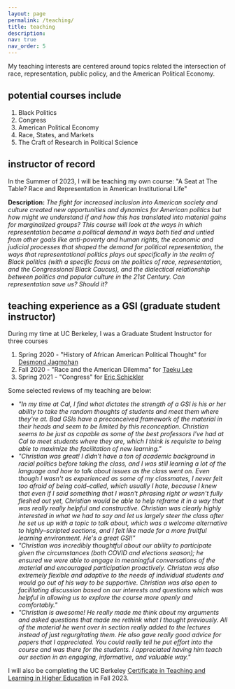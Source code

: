 ```yaml
---
layout: page
permalink: /teaching/
title: teaching
description: 
nav: true
nav_order: 5
---
```


My teaching interests are centered around topics related the intersection of race, representation, public policy, and the American Political Economy.  

## potential courses include 
1. Black Politics
2. Congress
3. American Political Economy
4. Race, States, and Markets
5. The Craft of Research in Political Science

## instructor of record
In the Summer of 2023, I will be teaching my own course: "A Seat at The Table? Race and Representation in American Institutional Life"

**Description:** *The fight for increased inclusion into American society and culture created new opportunities and dynamics for American politics but how might we understand if and how this has translated into material gains for marginalized groups? This course will look at the ways in which representation became a political demand in ways both tied and untied from other goals like anti-poverty and human rights, the economic and judicial processes that shaped the demand for political representation, the ways that representational politics plays out specifically in the realm of Black politics (with a specific focus on the politics of race, representation, and the Congressional Black Caucus), and the dialectical relationship between politics and popular culture in the 21st Century. Can representation save us? Should it?*
  
## teaching experience as a GSI (graduate student instructor)
  During my time at UC Berkeley, I was a Graduate Student Instructor for three courses
1. Spring 2020 - "History of African American Political Thought" for [Desmond Jagmohan](https://polisci.berkeley.edu/people/person/desmond-jagmohan)
2. Fall 2020 - "Race and the American Dilemma" for [Taeku Lee](https://www.gov.harvard.edu/directory/taeku-lee/)
3. Spring 2021 - "Congress" for [Eric Schickler](https://polisci.berkeley.edu/people/person/eric-schickler)

Some selected reviews of my teaching are below: 

- <i>"In my time at Cal, I find what dictates the strength of a GSI is his or her ability to take the random thoughts of students and meet them where they're at. Bad GSIs have a preconceived framework of the material in their heads and seem to be limited by this reconception. Christian seems to be just as capable as some of the best professors I've had at Cal to meet students where they are, which I think is requisite to being able to maximize the facilitation of new learning."</i>
- <i>"Christian was great! I didn't have a ton of academic background in racial politics before taking the class, and I was still learning a lot of the language and how to talk about issues as the class went on. Even though I wasn't as experienced as some of my classmates, I never felt too afraid of being cold–called, which usually I hate, because I knew that even if I said something that I wasn't phrasing right or wasn't fully fleshed out yet, Christian would be able to help reframe it in a way that was really really helpful and constructive. Christian was clearly highly interested in what we had to say and let us largely steer the class after he set us up with a topic to talk about, which was a welcome alternative to highly–scripted sections, and I felt like made for a more fruitful learning environment. He's a great GSI!"</i>
- <i>"Christian was incredibly thoughtful about our ability to participate given the circumstances (both COVID and elections season); he ensured we were able to engage in meaningful conversations of the material and encouraged participation proactively. Christan was also extremely flexible and adaptive to the needs of individual students and would go out of his way to be supportive. Christian was also open to facilitating discussion based on our interests and questions which was helpful in allowing us to explore the course more openly and comfortably."</i>
- <i>"Christian is awesome! He really made me think about my arguments and asked questions that made me rethink what I thought previously. All of the material he went over in section really added to the lectures instead of just regurgitating them. He also gave really good advice for papers that I appreciated. You could really tell he put effort into the course and was there for the students. I appreciated having him teach our section in an engaging, informative, and valuable way."</i>


I will also be completing the UC Berkeley [Certificate in Teaching and Learning in Higher Education](https://gsi.berkeley.edu/programs-services/certificate-program/) in Fall 2023. 
